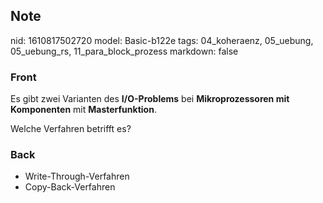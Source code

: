 ## Note
nid: 1610817502720
model: Basic-b122e
tags: 04_koheraenz, 05_uebung, 05_uebung_rs, 11_para_block_prozess
markdown: false

### Front
Es gibt zwei Varianten des <b>I/O-Problems</b> bei
<b>Mikroprozessoren mit Komponenten</b> mit <b>Masterfunktion</b>.
<div>
  Welche Verfahren betrifft es?
</div>

### Back
<ul>
  <li>
    <div>
      Write-Through-Verfahren
    </div>
  <li>
    <div>
      Copy-Back-Verfahren
    </div>
</ul>
